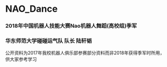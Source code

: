 # NAO_Dance
### 2018年中国机器人技能大赛Nao机器人舞蹈(高校组)季军
### 华东师范大学碰碰运气队 队长 陆轩韬
公开资料为2017年我校机器人俱乐部参赛部分资料而非2018年获得季军时所用，供大家参考学习
